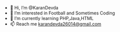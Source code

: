 - 👋 Hi, I’m @KaranDevda
- 👀 I’m interested in Football and Sometimes Coding
- 🌱 I’m currently learning PHP,Java,HTML
- 📫 Reach me karandevda26014@gmail.com

<!---
KaranDevda/KaranDevda is a ✨ special ✨ repository because its `README.md` (this file) appears on your GitHub profile.
You can click the Preview link to take a look at your changes.
--->
